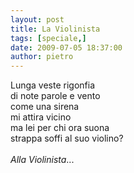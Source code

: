 ```yaml
---
layout: post
title: La Violinista
tags: [speciale,]
date: 2009-07-05 18:37:00
author: pietro
---
```

Lunga veste rigonfia<br/>di note parole e vento<br/>come una sirena<br/>mi attira vicino<br/>ma lei per chi ora suona<br/>strappa soffi al suo violino?<br/><br/><span style="font-style: italic">Alla Violinista</span>...
